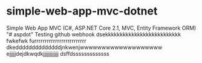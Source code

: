 # simple-web-app-mvc-dotnet
Simple Web App MVC (C#, ASP.NET Core 2.1, MVC, Entity Framework ORM)
"# aspdot" 
Testing github webhook
dsekkkkkkkkkkkkkkkkkkkkkkkkkk
fwkefwk
furrrrrrrrrrrrrrrrrrrrrrrrr
dkeddddddddddddddjnkwenjwwwwwwwwwwwwwwwwwww
ejjjjjdejdkwqdkjjjjjjjjjjjj
dsffdsssssssssssss
